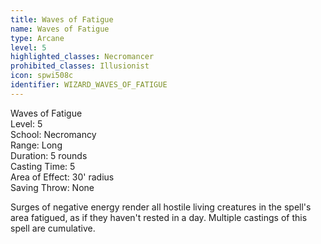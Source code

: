 ```yaml
---
title: Waves of Fatigue
name: Waves of Fatigue
type: Arcane
level: 5
highlighted_classes: Necromancer
prohibited_classes: Illusionist
icon: spwi508c
identifier: WIZARD_WAVES_OF_FATIGUE
---
```

Waves of Fatigue  
Level: 5  
School: Necromancy  
Range: Long  
Duration: 5 rounds  
Casting Time: 5  
Area of Effect: 30' radius  
Saving Throw: None  
  
Surges of negative energy render all hostile living creatures in the spell's area fatigued, as if they haven't rested in a day. Multiple castings of this spell are cumulative.  
